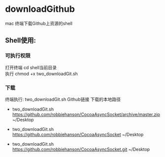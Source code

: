 # downloadGithub
mac 终端下载Github上资源的shell

Shell使用:
----------

### 可执行权限
 打开终端 cd shell当前目录      
 执行 chmod +x two_downloadGit.sh
### 下载
  终端执行: two_downloadGit.sh Github链接 下载的本地路径

*  two_downloadGit.sh https://github.com/robbiehanson/CocoaAsyncSocket/archive/master.zip ~/Desktop

*  two_downloadGit.sh https://github.com/robbiehanson/CocoaAsyncSocket ~/Desktop

*  two_downloadGit.sh https://github.com/robbiehanson/CocoaAsyncSocket.git ~/Desktop
